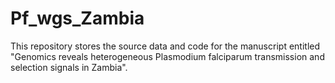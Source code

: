 # Pf_wgs_Zambia

This repository stores the source data and code for the manuscript entitled "Genomics reveals heterogeneous Plasmodium falciparum transmission and selection signals in Zambia".  
